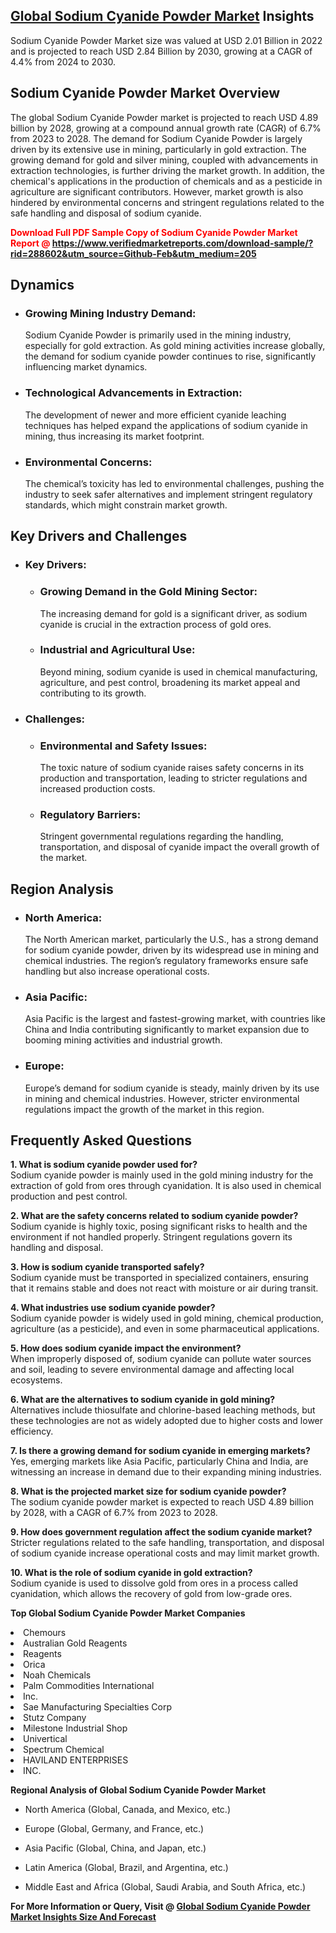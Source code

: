 <h2><a href="https://www.verifiedmarketreports.com/download-sample/?rid=288602&amp;utm_source=Github&amp;utm_medium=205" target="_blank">Global Sodium Cyanide Powder Market</a> Insights</h2><p>Sodium Cyanide Powder Market size was valued at USD 2.01 Billion in 2022 and is projected to reach USD 2.84 Billion by 2030, growing at a CAGR of 4.4% from 2024 to 2030.</p><p> <h2>Sodium Cyanide Powder Market Overview</h2> <p>The global Sodium Cyanide Powder market is projected to reach USD 4.89 billion by 2028, growing at a compound annual growth rate (CAGR) of 6.7% from 2023 to 2028. The demand for Sodium Cyanide Powder is largely driven by its extensive use in mining, particularly in gold extraction. The growing demand for gold and silver mining, coupled with advancements in extraction technologies, is further driving the market growth. In addition, the chemical's applications in the production of chemicals and as a pesticide in agriculture are significant contributors. However, market growth is also hindered by environmental concerns and stringent regulations related to the safe handling and disposal of sodium cyanide. <p><b><p><span class=""><span style="color: #ff0000;"><strong>Download Full PDF Sample Copy of Sodium Cyanide Powder Market Report</strong> @ </span><a href="https://www.verifiedmarketreports.com/download-sample/?rid=288602&amp;utm_source=Github-Feb&amp;utm_medium=205" target="_blank">https://www.verifiedmarketreports.com/download-sample/?rid=288602&amp;utm_source=Github-Feb&amp;utm_medium=205</a></span></p></b></p> <h2>Dynamics</h2> <ul> <li><h3>Growing Mining Industry Demand:</h3> Sodium Cyanide Powder is primarily used in the mining industry, especially for gold extraction. As gold mining activities increase globally, the demand for sodium cyanide powder continues to rise, significantly influencing market dynamics.</li> <li><h3>Technological Advancements in Extraction:</h3> The development of newer and more efficient cyanide leaching techniques has helped expand the applications of sodium cyanide in mining, thus increasing its market footprint.</li> <li><h3>Environmental Concerns:</h3> The chemical’s toxicity has led to environmental challenges, pushing the industry to seek safer alternatives and implement stringent regulatory standards, which might constrain market growth.</li> </ul> <h2>Key Drivers and Challenges</h2> <ul> <li><h3>Key Drivers:</h3> <ul> <li><h3>Growing Demand in the Gold Mining Sector:</h3> The increasing demand for gold is a significant driver, as sodium cyanide is crucial in the extraction process of gold ores.</li> <li><h3>Industrial and Agricultural Use:</h3> Beyond mining, sodium cyanide is used in chemical manufacturing, agriculture, and pest control, broadening its market appeal and contributing to its growth.</li> </ul> </li> <li><h3>Challenges:</h3> <ul> <li><h3>Environmental and Safety Issues:</h3> The toxic nature of sodium cyanide raises safety concerns in its production and transportation, leading to stricter regulations and increased production costs.</li> <li><h3>Regulatory Barriers:</h3> Stringent governmental regulations regarding the handling, transportation, and disposal of cyanide impact the overall growth of the market.</li> </ul> </li> </ul> <h2>Region Analysis</h2> <ul> <li><h3>North America:</h3> The North American market, particularly the U.S., has a strong demand for sodium cyanide powder, driven by its widespread use in mining and chemical industries. The region’s regulatory frameworks ensure safe handling but also increase operational costs.</li> <li><h3>Asia Pacific:</h3> Asia Pacific is the largest and fastest-growing market, with countries like China and India contributing significantly to market expansion due to booming mining activities and industrial growth.</li> <li><h3>Europe:</h3> Europe’s demand for sodium cyanide is steady, mainly driven by its use in mining and chemical industries. However, stricter environmental regulations impact the growth of the market in this region.</li> </ul> <h2>Frequently Asked Questions</h2> <p><b>1. What is sodium cyanide powder used for?</b><br> Sodium cyanide powder is mainly used in the gold mining industry for the extraction of gold from ores through cyanidation. It is also used in chemical production and pest control.</p> <p><b>2. What are the safety concerns related to sodium cyanide powder?</b><br> Sodium cyanide is highly toxic, posing significant risks to health and the environment if not handled properly. Stringent regulations govern its handling and disposal.</p> <p><b>3. How is sodium cyanide transported safely?</b><br> Sodium cyanide must be transported in specialized containers, ensuring that it remains stable and does not react with moisture or air during transit.</p> <p><b>4. What industries use sodium cyanide powder?</b><br> Sodium cyanide powder is widely used in gold mining, chemical production, agriculture (as a pesticide), and even in some pharmaceutical applications.</p> <p><b>5. How does sodium cyanide impact the environment?</b><br> When improperly disposed of, sodium cyanide can pollute water sources and soil, leading to severe environmental damage and affecting local ecosystems.</p> <p><b>6. What are the alternatives to sodium cyanide in gold mining?</b><br> Alternatives include thiosulfate and chlorine-based leaching methods, but these technologies are not as widely adopted due to higher costs and lower efficiency.</p> <p><b>7. Is there a growing demand for sodium cyanide in emerging markets?</b><br> Yes, emerging markets like Asia Pacific, particularly China and India, are witnessing an increase in demand due to their expanding mining industries.</p> <p><b>8. What is the projected market size for sodium cyanide powder?</b><br> The sodium cyanide powder market is expected to reach USD 4.89 billion by 2028, with a CAGR of 6.7% from 2023 to 2028.</p> <p><b>9. How does government regulation affect the sodium cyanide market?</b><br> Stricter regulations related to the safe handling, transportation, and disposal of sodium cyanide increase operational costs and may limit market growth.</p> <p><b>10. What is the role of sodium cyanide in gold extraction?</b><br> Sodium cyanide is used to dissolve gold from ores in a process called cyanidation, which allows the recovery of gold from low-grade ores.</p> </p><p><strong>Top Global Sodium Cyanide Powder Market Companies</strong></p><div data-test-id=""><p><li>Chemours</li><li> Australian Gold Reagents</li><li> Reagents</li><li> Orica</li><li> Noah Chemicals</li><li> Palm Commodities International</li><li> Inc.</li><li> Sae Manufacturing Specialties Corp</li><li> Stutz Company</li><li> Milestone Industrial Shop</li><li> Univertical</li><li> Spectrum Chemical</li><li> HAVILAND ENTERPRISES</li><li> INC.</li></p><div><strong>Regional Analysis of&nbsp;Global Sodium Cyanide Powder Market</strong></div><ul><li dir="ltr"><p dir="ltr">North America&nbsp;(Global, Canada, and Mexico, etc.)</p></li><li dir="ltr"><p dir="ltr">Europe (Global, Germany, and France, etc.)</p></li><li dir="ltr"><p dir="ltr">Asia Pacific&nbsp;(Global, China, and Japan, etc.)</p></li><li dir="ltr"><p dir="ltr">Latin America&nbsp;(Global, Brazil, and Argentina, etc.)</p></li><li dir="ltr">Middle East and Africa&nbsp;(Global, Saudi Arabia, and South Africa, etc.)</li></ul><p><strong>For More Information or Query, Visit @&nbsp;</strong><strong><a href="https://www.verifiedmarketreports.com/product/sodium-cyanide-powder-market/?utm_source=Github&amp;utm_medium=205" target="_blank">Global Sodium Cyanide Powder Market Insights Size And Forecast</a></strong></p></div>
